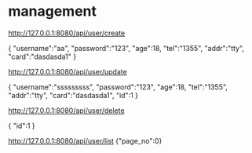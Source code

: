# management

http://127.0.0.1:8080/api/user/create

{
    "username":"aa",
    "password":"123",
    "age":18,
    "tel":"1355",
    "addr":"tty",
    "card":"dasdasda1"
}

http://127.0.0.1:8080/api/user/update

{
    "username":"sssssssss",
    "password":"123",
    "age":18,
    "tel":"1355",
    "addr":"tty",
    "card":"dasdasda1",
    "id":1
}

http://127.0.0.1:8080/api/user/delete

{
    "id":1
}

http://127.0.0.1:8080/api/user/list
{"page_no":0}